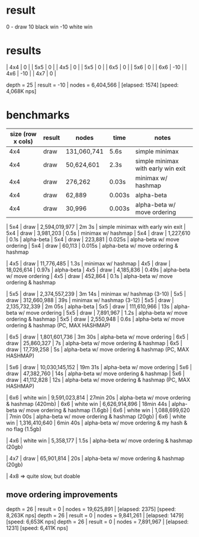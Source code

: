# result

0 - draw
10 black win
-10 white win

# results

| 4x4 |   0 |
| 5x5 |   0 |
| 4x5 |   0 |
| 5x5 |   0 |
| 6x5 |   0 |
| 5x6 |   0 |
| 6x6 | -10 |
| 4x6 | -10 |
| 4x7 |   0 |

depth = 25 | result =    -10 | nodes = 6,404,566    | [elapsed: 1574] [speed: 4,068K nps]

# benchmarks

| size (row x cols) | result | nodes | time | notes
|-|-|-|-|-|
| 4x4 | draw | 131,060,741 | 5.6s   | simple minimax
| 4x4 | draw |  50,624,601 | 2.3s   | simple minimax with early win exit
| 4x4 | draw |     276,262 | 0.03s  | minimax w/ hashmap
| 4x4 | draw |      62,889 | 0.003s | alpha-beta
| 4x4 | draw |      30,996 | 0.003s | alpha-beta w/ move ordering

| 5x4 | draw | 2,594,019,977 | 2m 3s  | simple minimax with early win exit
| 5x4 | draw |     3,981,203 | 0.5s   | minimax w/ hashmap
| 5x4 | draw |     1,227,610 | 0.1s   | alpha-beta
| 5x4 | draw |       223,881 | 0.025s | alpha-beta w/ move ordering
| 5x4 | draw |        60,113 | 0.015s | alpha-beta w/ move ordering & hashmap

| 4x5 | draw | 11,776,485 | 1.3s  | minimax w/ hashmap
| 4x5 | draw | 18,026,614 | 0.97s | alpha-beta
| 4x5 | draw |  4,185,836 | 0.49s | alpha-beta w/ move ordering
| 4x5 | draw |    452,864 | 0.1s  | alpha-beta w/ move ordering & hashmap

| 5x5 | draw | 2,374,557,239 | 3m 14s | minimax w/ hashmap (3-10)
| 5x5 | draw |   312,660,988 |    39s | minimax w/ hashmap (3-12)
| 5x5 | draw | 2,135,732,339 | 2m 05s | alpha-beta
| 5x5 | draw |   111,610,966 |    13s | alpha-beta w/ move ordering
| 5x5 | draw |     7,891,967 |   1.2s | alpha-beta w/ move ordering & hashmap
| 5x5 | draw |     2,550,948 |   0.6s | alpha-beta w/ move ordering & hashmap (PC, MAX HASHMAP)

| 6x5 | draw |  1,801,601,736 | 3m 30s | alpha-beta w/ move ordering
| 6x5 | draw |     25,860,327 |     7s | alpha-beta w/ move ordering & hashmap
| 6x5 | draw |     17,739,258 |     5s | alpha-beta w/ move ordering & hashmap (PC, MAX HASHMAP)

| 5x6 | draw | 10,030,145,152 | 19m 31s | alpha-beta w/ move ordering
| 5x6 | draw |     47,382,760 |     14s | alpha-beta w/ move ordering & hashmap
| 5x6 | draw |     41,112,828 |     12s | alpha-beta w/ move ordering & hashmap (PC, MAX HASHMAP)

| 6x6 | white win | 9,591,023,814 | 27min 20s | alpha-beta w/ move ordering & hashmap (420mb)
| 6x6 | white win | 6,626,914,896 | 18min 44s | alpha-beta w/ move ordering & hashmap (1.6gb)
| 6x6 | white win | 1,088,699,620 |  7min 00s | alpha-beta w/ move ordering & hashmap (20gb)
| 6x6 | white win | 1,316,410,640 |  6min 40s | alpha-beta w/ move ordering & my hash & no flag (1.5gb)

| 4x6 | white win | 5,358,177 | 1.5s | alpha-beta w/ move ordering & hashmap (20gb)

| 4x7 | draw | 65,901,814 | 20s | alpha-beta w/ move ordering & hashmap (20gb)

| 4x8 => quite slow, but doable

## move ordering improvements

depth = 26 | result =      0 | nodes = 19,625,891   | [elapsed: 2375] [speed: 8,263K nps]
depth = 26 | result =      0 | nodes = 9,841,261    | [elapsed: 1479] [speed: 6,653K nps]
depth = 26 | result =      0 | nodes = 7,891,967    | [elapsed: 1231] [speed: 6,411K nps]
